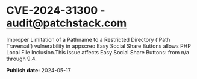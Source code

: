 # CVE-2024-31300 - audit@patchstack.com

Improper Limitation of a Pathname to a Restricted Directory ('Path Traversal') vulnerability in appscreo Easy Social Share Buttons allows PHP Local File Inclusion.This issue affects Easy Social Share Buttons: from n/a through 9.4.

**Publish date:** 2024-05-17
